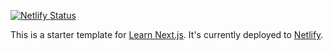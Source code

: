 [![Netlify Status](https://api.netlify.com/api/v1/badges/d3d2e3b5-ca97-4b47-9e81-adbd1f25c3bf/deploy-status)](https://app.netlify.com/sites/cranky-carson-3acbfe/deploys)

This is a starter template for [Learn Next.js](https://nextjs.org/learn). It's currently deployed to [Netlify](https://cranky-carson-3acbfe.netlify.app).
